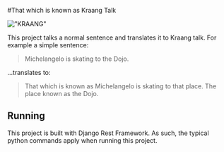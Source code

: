 #That which is known as Kraang Talk

!["KRAANG"](http://i.imgur.com/0WvAWby.jpg)

This project talks a normal sentence and translates it to Kraang talk. For
example a simple sentence:

> Michelangelo is skating to the Dojo.

...translates to:

> That which is known as Michelangelo is skating to that place. The place known
as the Dojo.

## Running

This project is built with Django Rest Framework. As such, the typical python
commands apply when running this project.
